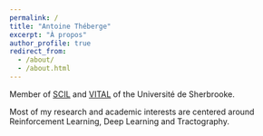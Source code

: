 ```yaml
---
permalink: /
title: "Antoine Théberge"
excerpt: "À propos"
author_profile: true
redirect_from: 
  - /about/
  - /about.html
---
```


Member of [SCIL](http://scil.usherbrooke.ca/en/) and [VITAL](https://vitalab.github.io/) of the Université de Sherbrooke.

Most of my research and academic interests are centered around Reinforcement Learning, Deep Learning and Tractography.
